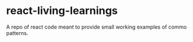 # react-living-learnings
A repo of react code meant to provide small working examples of commo patterns.
